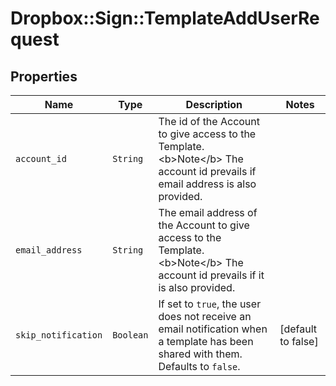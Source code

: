 # Dropbox::Sign::TemplateAddUserRequest



## Properties

| Name | Type | Description | Notes |
| ---- | ---- | ----------- | ----- |
| `account_id` | ```String``` |  The id of the Account to give access to the Template. &lt;b&gt;Note&lt;/b&gt; The account id prevails if email address is also provided.  |  |
| `email_address` | ```String``` |  The email address of the Account to give access to the Template. &lt;b&gt;Note&lt;/b&gt; The account id prevails if it is also provided.  |  |
| `skip_notification` | ```Boolean``` |  If set to `true`, the user does not receive an email notification when a template has been shared with them. Defaults to `false`.  |  [default to false] |

